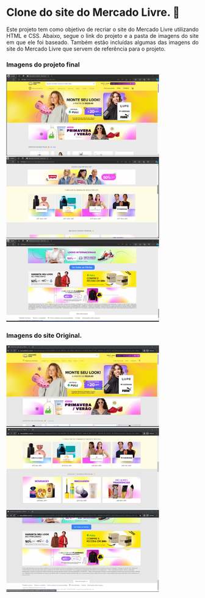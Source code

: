 # Clone do site do Mercado Livre. 🛒 
<p align="justify">Este projeto tem como objetivo de recriar o site do Mercado Livre utilizando HTML e CSS. Abaixo, segue o link do projeto e a pasta de imagens do site em que ele foi baseado. Também estão incluídas algumas das imagens do site do Mercado Livre que servem de referência para o projeto.</p>

<div>
  <h3>Imagens do projeto final</h3>
  <img src="ImagemDoProjeto/HomePage1.png"  width="400">
  <img src="ImagemDoProjeto/HomePage2.png" width="400">
  <img src="ImagemDoProjeto/HomePage3.png "  width="400">
</div>
<div>
  <h3>Imagens do site Original.</h3>
  <img src="ImagemDoSite/Mercado Livre - Homepage1.jpg"  width="400">
  <img src="ImagemDoSite/Mercado Livre - Homepage4.jpg " width="400">
  <img src="ImagemDoSite/Mercado Livre - Homepage8.jpg "  width="400">
</div>

